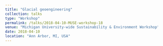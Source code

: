 ```yaml
---
title: "Glacial geoengineering"
collection: talks
type: "Workshop"
permalink: /talks/2018-04-10-MUSE-workshop-18
venue: "Michigan University-wide Sustainability & Environment Workshop"
date: 2018-04-10
location: "Ann Arbor, MI, USA"
---
```

